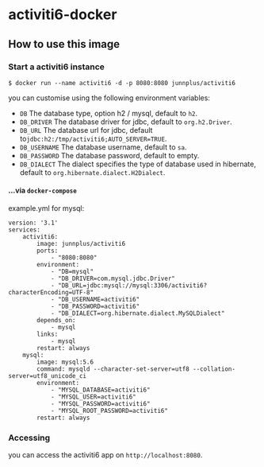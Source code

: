 # activiti6-docker


## How to use this image
### Start a activiti6 instance
```
$ docker run --name activiti6 -d -p 8080:8080 junnplus/activiti6
```
you can customise using the following environment variables:
- `DB` The database type, option h2 / mysql, default to `h2`.
- `DB_DRIVER` The database  driver for jdbc, default to `org.h2.Driver`.
- `DB_URL` The database url for jdbc, default to`jdbc:h2:/tmp/activiti6;AUTO_SERVER=TRUE`.
- `DB_USERNAME` The database username, default to `sa`.
- `DB_PASSWORD` The database password, default to empty.
- `DB_DIALECT` The dialect specifies the type of database used in hibernate, default to `org.hibernate.dialect.H2Dialect`.

#### ...via `docker-compose`
example.yml for mysql:
```
version: '3.1'
services:
    activiti6:
        image: junnplus/activiti6
        ports:
            - "8080:8080"
        environment:
            - "DB=mysql"
            - "DB_DRIVER=com.mysql.jdbc.Driver"
            - "DB_URL=jdbc:mysql://mysql:3306/activiti6?characterEncoding=UTF-8"
            - "DB_USERNAME=activiti6"
            - "DB_PASSWORD=activiti6"
            - "DB_DIALECT=org.hibernate.dialect.MySQLDialect"
        depends_on:
            - mysql
        links:
            - mysql
        restart: always
    mysql:
        image: mysql:5.6
        command: mysqld --character-set-server=utf8 --collation-server=utf8_unicode_ci
        environment:
            - "MYSQL_DATABASE=activiti6"
            - "MYSQL_USER=activiti6"
            - "MYSQL_PASSWORD=activiti6"
            - "MYSQL_ROOT_PASSWORD=activiti6"
        restart: always
```
### Accessing
you can access the activiti6 app on `http://localhost:8080`.
